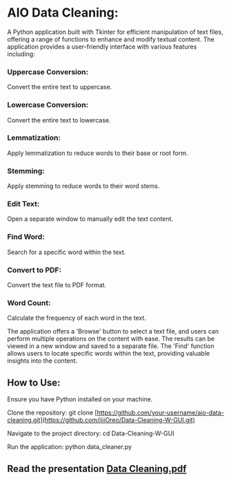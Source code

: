 # AIO Data Cleaning:

A Python application built with Tkinter for efficient manipulation of text files, offering a range of functions to enhance and modify textual content. The application provides a user-friendly interface with various features including:

### Uppercase Conversion:
Convert the entire text to uppercase.

### Lowercase Conversion:
Convert the entire text to lowercase.

### Lemmatization:
Apply lemmatization to reduce words to their base or root form.

### Stemming: 
Apply stemming to reduce words to their word stems.

### Edit Text: 
Open a separate window to manually edit the text content.

### Find Word: 
Search for a specific word within the text.

### Convert to PDF: 
Convert the text file to PDF format.

### Word Count: 
Calculate the frequency of each word in the text.

The application offers a 'Browse' button to select a text file, and users can perform multiple operations on the content with ease. The results can be viewed in a new window and saved to a separate file. The 'Find' function allows users to locate specific words within the text, providing valuable insights into the content.

## How to Use:

Ensure you have Python installed on your machine.

Clone the repository: git clone [https://github.com/your-username/aio-data-cleaning.git](https://github.com/iiiiOreo/Data-Cleaning-W-GUI.git)

Navigate to the project directory: cd Data-Cleaning-W-GUI

Run the application: python data_cleaner.py


## Read the presentation [Data Cleaning.pdf](https://github.com/iiiiOreo/Data-Cleaning-W-GUI/files/14375780/Data.Cleaning.pdf)

